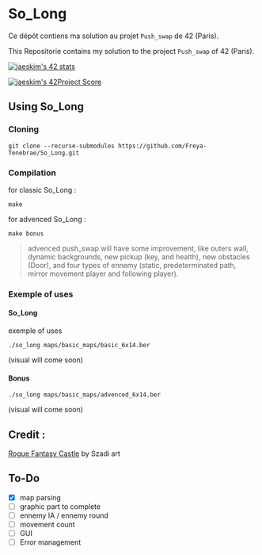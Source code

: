 # So_Long

Ce dépôt contiens ma solution au projet `Push_swap` de 42 (Paris).

This Repositorie contains my solution to the project `Push_swap` of 42 (Paris).

[![jaeskim's 42 stats](https://badge42.herokuapp.com/api/stats/cmaginot?cursus=42cursus&privacyName=true)](https://github.com/JaeSeoKim/badge42)

[![jaeskim's 42Project Score](https://badge42.herokuapp.com/api/project/cmaginot/so_long)](https://github.com/JaeSeoKim/badge42)

## Using So_Long

### Cloning

```shell
git clone --recurse-submodules https://github.com/Freya-Tenebrae/So_Long.git
```

### Compilation

for classic So_Long :
```shell
make
```
for advenced So_Long :
```shell
make bonus
```

> advenced push_swap will have some improvement, like outers wall, dynamic backgrounds, new pickup (key, and health), new obstacles (Door), and four types of ennemy (static, predeterminated path, mirror movement player and following player).

### Exemple of uses

#### So_Long

exemple of uses

```shell
./so_long maps/basic_maps/basic_6x14.ber
```

(visual will come soon)

#### Bonus

```shell
./so_long maps/basic_maps/advenced_6x14.ber
```

(visual will come soon)

## Credit :

[Rogue Fantasy Castle](https://szadiart.itch.io/rogue-fantasy-castle)  by Szadi art

## To-Do

- [x] map parsing
- [ ] graphic part to complete
- [ ] ennemy IA / ennemy round
- [ ] movement count
- [ ] GUI
- [ ] Error management
